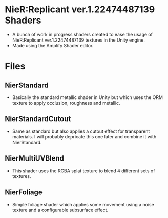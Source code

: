 # NieR:Replicant ver.1.22474487139 Shaders
* A bunch of work in progress shaders created to ease the usage of NieR:Replicant ver.1.22474487139 textures in the Unity engine.
* Made using the Amplify Shader editor.
# Files
## NierStandard
* Basically the standard metallic shader in Unity but which uses the ORM texture to apply occlusion, roughness and metallic.
## NierStandardCutout
* Same as standard but also applies a cutout effect for transparent materials. I will probably depricate this one later and combine it with NierStandard.
## NierMultiUVBlend
* This shader uses the RGBA splat texture to blend 4 different sets of textures.
## NierFoliage
* Simple foliage shader which applies some movement using a noise texture and a configurable subsurface effect.
